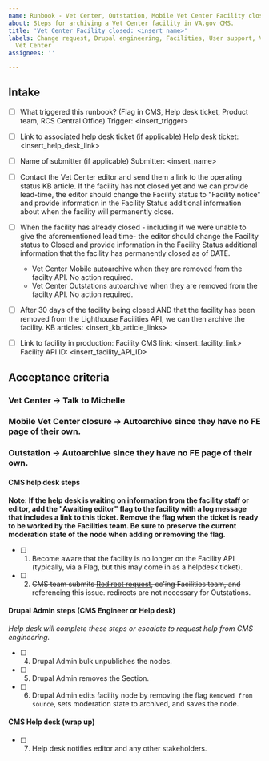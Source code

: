 ```yaml
---
name: Runbook - Vet Center, Outstation, Mobile Vet Center Facility closed
about: Steps for archiving a Vet Center facility in VA.gov CMS.
title: 'Vet Center Facility closed: <insert_name>'
labels: Change request, Drupal engineering, Facilities, User support, VA.gov frontend,
  Vet Center
assignees: ''

---
```


## Intake
- [ ] What triggered this runbook? (Flag in CMS, Help desk ticket, Product team, RCS Central Office)
Trigger: <insert_trigger>

- [ ] Link to associated help desk ticket (if applicable)
Help desk ticket: <insert_help_desk_link>

- [ ] Name of submitter (if applicable)
Submitter: <insert_name>

- [ ] Contact the Vet Center editor and send them a link to the operating status KB article. If the facility has not closed yet and we can provide lead-time, the editor should change the Facility status to "Facility notice" and provide information in the Facility Status additional information about when the facility will permanently close.  
- [ ] When the facility has already closed - including if we were unable to give the aforementioned lead time- the editor should change the Facility status to Closed and provide information in the Facility Status additional information that the facility has permanently closed as of DATE.
   - Vet Center Mobile autoarchive when they are removed from the facilty API.  No action required.
   - Vet Center Outstations autoarchive when they are removed from the facilty API.  No action required.
- [ ] After 30 days of the facility being closed AND that the facility has been removed from the Lighthouse Facilities API, we can then archive the facility.
KB articles: <insert_kb_article_links>

- [ ] Link to facility in production:
Facility CMS link: <insert_facility_link>
Facility API ID: <insert_facility_API_ID>

## Acceptance criteria

### Vet Center -> Talk to Michelle

### Mobile Vet Center closure -> Autoarchive since they have no FE page of their own.

### Outstation -> Autoarchive since they have no FE page of their own.



#### CMS help desk steps
**Note: If the help desk is waiting on information from the facility staff or editor, add the "Awaiting editor" flag to the facility with a log message that includes a link to this ticket. Remove the flag when the ticket is ready to be worked by the Facilities team. Be sure to preserve the current moderation state of the node when adding or removing the flag.**
- [ ] 1. Become aware that the facility is no longer on the Facility API (typically, via a Flag, but this may come in as a helpdesk ticket).
- [ ] 2. ~~CMS team submits [Redirect request](https://github.com/department-of-veterans-affairs/va.gov-cms/issues/new?assignees=&labels=Redirect+request&template=redirect-request-facility-url.md&title=Redirect+Request+for%3A+%3Cinsert+facility+name%3E), cc'ing Facilities team, and referencing this issue.~~ redirects are not necessary for Outstations.

#### Drupal Admin steps (CMS Engineer or Help desk)
_Help desk will complete these steps or escalate to request help from CMS engineering._
- [ ] 4. Drupal Admin bulk unpublishes the nodes.
- [ ] 5. Drupal Admin removes the Section.
- [ ] 6. Drupal Admin edits facility node by removing the flag `Removed from source`, sets moderation state to archived, and saves the node.

#### CMS Help desk (wrap up)
- [ ] 7. Help desk notifies editor and any other stakeholders.
